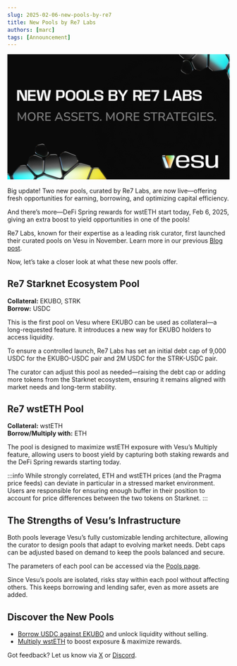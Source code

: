 ```yaml
---
slug: 2025-02-06-new-pools-by-re7
title: New Pools by Re7 Labs
authors: [marc]
tags: [Announcement]
---
```


![New Pools by Re7 Labs](re7-new-pools-blog.png)

Big update! Two new pools, curated by Re7 Labs, are now live—offering fresh opportunities for earning, borrowing, and optimizing capital efficiency. 

And there’s more—DeFi Spring rewards for wstETH start today, Feb 6, 2025, giving an extra boost to yield opportunities in one of the pools!

Re7 Labs, known for their expertise as a leading risk curator, first launched their curated pools on Vesu in November. Learn more in our previous [Blog post](/blog/2024-11-27-welcome-re7/). 

Now, let’s take a closer look at what these new pools offer.

## Re7 Starknet Ecosystem Pool
**Collateral:** EKUBO, STRK  
**Borrow:** USDC

This is the first pool on Vesu where EKUBO can be used as collateral—a long-requested feature. It introduces a new way for EKUBO holders to access liquidity.

To ensure a controlled launch, Re7 Labs has set an initial debt cap of 9,000 USDC for the EKUBO-USDC pair and 2M USDC for the STRK-USDC pair.

The curator can adjust this pool as needed—raising the debt cap or adding more tokens from the Starknet ecosystem, ensuring it remains aligned with market needs and long-term stability.

## Re7 wstETH Pool
**Collateral:** wstETH  
**Borrow/Multiply with:** ETH

The pool is designed to maximize wstETH exposure with Vesu’s Multiply feature, allowing users to boost yield by capturing both staking rewards and the DeFi Spring rewards starting today.

:::info 
While strongly correlated, ETH and wstETH prices (and the Pragma price feeds) can deviate in particular in a stressed market environment. Users are responsible for ensuring enough buffer in their position to account for price differences between the two tokens on Starknet.
:::

## The Strengths of Vesu’s Infrastructure

Both pools leverage Vesu’s fully customizable lending architecture, allowing the curator to design pools that adapt to evolving market needs. Debt caps can be adjusted based on demand to keep the pools balanced and secure.

The parameters of each pool can be accessed via the [Pools page](https://vesu.xyz/pools).

Since Vesu’s pools are isolated, risks stay within each pool without affecting others. This keeps borrowing and lending safer, even as more assets are added.


## Discover the New Pools
- [Borrow USDC against EKUBO](https://vesu.xyz/borrow?form=true&poolId=3163948199181372152800322058764275087686391083665033264234338943786798617741&collateralAddress=0x075afe6402ad5a5c20dd25e10ec3b3986acaa647b77e4ae24b0cbc9a54a27a87) and unlock liquidity without selling.
- [Multiply wstETH](https://vesu.xyz/multiply?poolId=2535243615249328221060622268479728814680175138265908305094759253778126318519&targetAddress=0x0057912720381af14b0e5c87aa4718ed5e527eab60b3801ebf702ab09139e38b&debtAddress=0x049d36570d4e46f48e99674bd3fcc84644ddd6b96f7c741b1562b82f9e004dc7) to boost exposure & maximize rewards.

Got feedback? Let us know via [X](https://x.com/vesuxyz) or [Discord](https://discord.gg/kef7VwmG).
